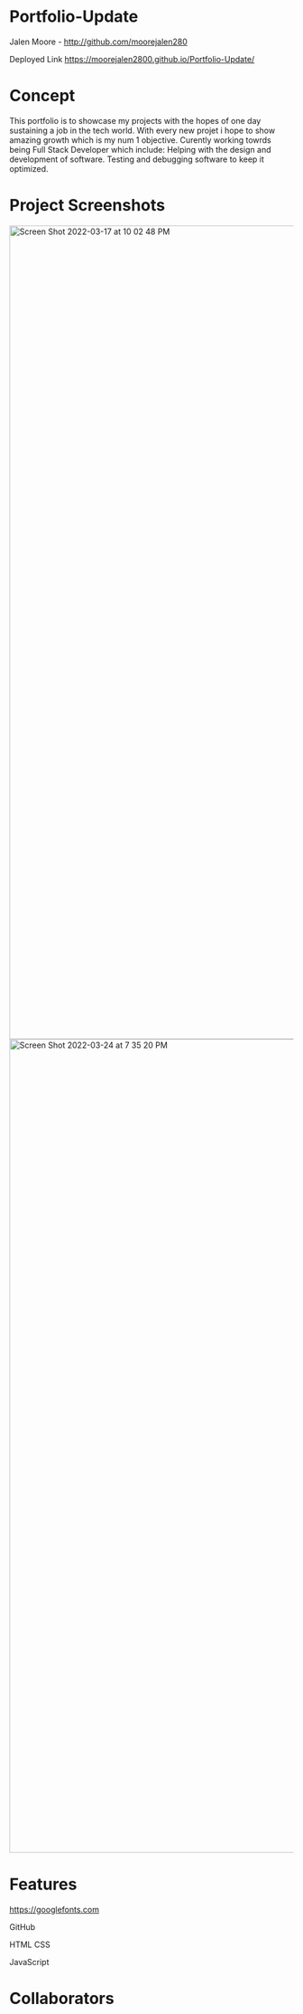 # Portfolio-Update



Jalen Moore - http://github.com/moorejalen280

Deployed Link https://moorejalen2800.github.io/Portfolio-Update/


# Concept

This portfolio is to showcase my projects with the hopes of one day sustaining a job in the tech world. With every new projet i hope to show amazing growth which is my num 1 objective. Curently working towrds being Full Stack Developer which include: Helping with the design and development of software. Testing and debugging software to keep it optimized.



# Project Screenshots


<img width="1440" alt="Screen Shot 2022-03-17 at 10 02 48 PM" src="https://user-images.githubusercontent.com/100977121/161191648-00de6b0c-4c8d-4408-bc0d-db2eb003fe21.png">



<img width="1440" alt="Screen Shot 2022-03-24 at 7 35 20 PM" src="https://user-images.githubusercontent.com/100977121/161191731-cbb355ae-a658-444b-9170-3470ec855fb4.png">

# Features


 https://googlefonts.com

 GitHub
 
 HTML CSS

 JavaScript

 




 # Collaborators




 


 
